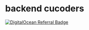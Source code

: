 # backend cucoders
[![DigitalOcean Referral Badge](https://web-platforms.sfo2.cdn.digitaloceanspaces.com/WWW/Badge%201.svg)](https://www.digitalocean.com/?refcode=4b4af0bd511a&utm_campaign=Referral_Invite&utm_medium=Referral_Program&utm_source=badge)
